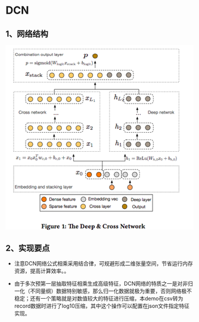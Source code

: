 # DCN

## 1、网络结构

![deepfm strcuture](https://github.com/alphaplato/alphaplato/blob/master/image/DeepLearning/dcn.png)

## 2、实现要点

* 注意DCN网络公式相乘采用结合律，可规避形成二维张量空间，节省运行内存资源，提高计算效率。。

* 由于多次预第一层抽取特征相乘生成高级特征，DCN网络的特质之一是对非归一化（不同量纲）数据特别敏感，那么归一化数据就极为重要，否则网络极不稳定；还有一个策略就是对数值较大的特征进行压缩，本demo在csv转为record数据时进行了log10压缩，其中这个操作可以配置在json文件指定特征实现。
